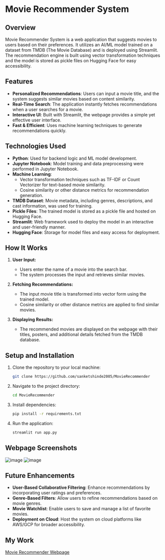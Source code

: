 # Movie Recommender System

## Overview
Movie Recommender System is a web application that suggests movies to users based on their preferences. It utilizes an AI/ML model trained on a dataset from TMDB (The Movie Database) and is deployed using Streamlit. The recommendation engine is built using vector transformation techniques and the model is stored as pickle files on Hugging Face for easy accessibility.

## Features
- **Personalized Recommendations**: Users can input a movie title, and the system suggests similar movies based on content similarity.
- **Real-Time Search**: The application instantly fetches recommendations when a user searches for a movie.
- **Interactive UI**: Built with Streamlit, the webpage provides a simple yet effective user interface.
- **Fast & Efficient**: Uses machine learning techniques to generate recommendations quickly.

## Technologies Used
- **Python**: Used for backend logic and ML model development.
- **Jupyter Notebook**: Model training and data preprocessing were performed in Jupyter Notebook.
- **Machine Learning**: 
  - Vector transformation techniques such as TF-IDF or Count Vectorizer for text-based movie similarity.
  - Cosine similarity or other distance metrics for recommendation generation.
- **TMDB Dataset**: Movie metadata, including genres, descriptions, and cast information, was used for training.
- **Pickle Files**: The trained model is stored as a pickle file and hosted on Hugging Face.
- **Streamlit**: Web framework used to deploy the model in an interactive and user-friendly manner.
- **Hugging Face**: Storage for model files and easy access for deployment.

## How It Works
1. **User Input:**
   - Users enter the name of a movie into the search bar.
   - The system processes the input and retrieves similar movies.

2. **Fetching Recommendations:**
   - The input movie title is transformed into vector form using the trained model.
   - Cosine similarity or other distance metrics are applied to find similar movies.

3. **Displaying Results:**
   - The recommended movies are displayed on the webpage with their titles, posters, and additional details fetched from the TMDB database.

## Setup and Installation
1. Clone the repository to your local machine:
   ```bash
   git clone https://github.com/sanketshinde2005/MovieRecommender
   ```
2. Navigate to the project directory:
   ```bash
   cd MovieRecommender
   ```
3. Install dependencies:
   ```bash
   pip install -r requirements.txt
   ```
4. Run the application:
   ```bash
   streamlit run app.py
   ```

## Webpage Screenshots
![image](https://github.com/user-attachments/assets/a82362d3-767c-4827-9750-913c0d0fb088)
![image](https://github.com/user-attachments/assets/c62c6590-3ef1-4a30-852b-48fc157a448c)



## Future Enhancements
- **User-Based Collaborative Filtering**: Enhance recommendations by incorporating user ratings and preferences.
- **Genre-Based Filters**: Allow users to refine recommendations based on movie genres.
- **Movie Watchlist**: Enable users to save and manage a list of favorite movies.
- **Deployment on Cloud**: Host the system on cloud platforms like AWS/GCP for broader accessibility.

## My Work
[Movie Recommender Webpage](https://movierecommendations-rgq8fjvf4hp2jmwiwystfb.streamlit.app/)
